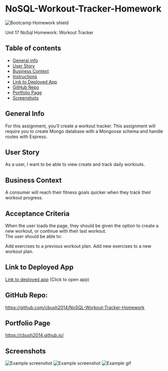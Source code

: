 # NoSQL-Workout-Tracker-Homework

![Bootcamp Homework shield](https://img.shields.io/badge/Bootcamp_NoSQL_Workout_Tracker_Homework-green)  

Unit 17 NoSql Homework: Workout Tracker
## Table of contents
* [General info](#general-info)  
* [User Story](#user-story)  
* [Business Context](#business-context)  
* [Instructions](#instructions)  
* [Link to Deployed App](#link-to-deployed-app)  
* [GitHub Repo](#github-repo)
* [Portfolio Page](#portfolio-page)
* [Screenshots](#screenshots) 

## General Info
For this assignment, you'll create a workout tracker. This assignment will require you to create Mongo database with a Mongoose schema and handle routes with Express.

## User Story
As a user, I want to be able to view create and track daily workouts.

## Business Context
A consumer will reach their fitness goals quicker when they track their workout progress.

## Acceptance Criteria
When the user loads the page, they should be given the option to create a new workout, or continue with their last workout.  
The user should be able to:

Add exercises to a previous workout plan.
Add new exercises to a new workout plan.

## Link to Deployed App
[Link to deployed app](https://fast-escarpment-82023.herokuapp.com/) 
(Click to open app)

## GitHub Repo:
https://github.com/cbush2014/NoSQL-Workout-Tracker-Homework     

## Portfolio Page
https://cbush2014.github.io/

## Screenshots
![Example screenshot](./public/assets/img/screen1.png)
![Example screenshot](./public/assets/img/screen2.png)
![Example gif](./public/assets/img/homework.gif)